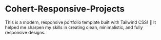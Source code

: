 # Cohert-Responsive-Projects
This is a modern, responsive portfolio template built with Tailwind CSS! 🌟 It helped me sharpen my skills in creating clean, minimalistic, and fully responsive designs.
